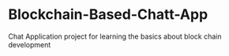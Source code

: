 # Blockchain-Based-Chatt-App
Chat Application project for learning the basics about block chain development 
